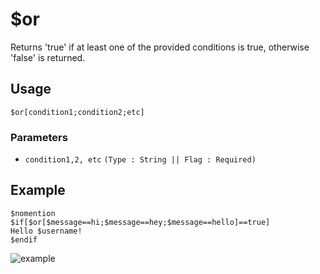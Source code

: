 # $or
Returns 'true' if at least one of the provided conditions is true, otherwise 'false' is returned.

## Usage
```
$or[condition1;condition2;etc]
```

### Parameters
- `condition1,2, etc` `(Type : String || Flag : Required)`

## Example
```
$nomention
$if[$or[$message==hi;$message==hey;$message==hello]==true]
Hello $username!
$endif
```

![example](https://user-images.githubusercontent.com/69215413/128616191-44fad868-fdd2-460b-8c32-89e92f32cc7a.png)
